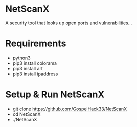 # NetScanX
A security tool that looks up open ports and vulnerabilities...

# Requirements
- python3
- pip3 install colorama
- pip3 install art
- pip3 install ipaddress

# Setup & Run NetScanX
- git clone https://github.com/GospelHack33/NetScanX
- cd NetScanX
- ./NetScanX
